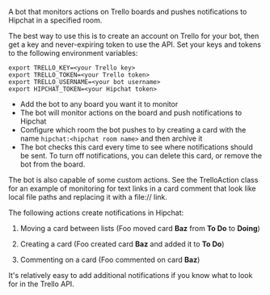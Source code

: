 A bot that monitors actions on Trello boards and pushes notifications to Hipchat in a specified room.

The best way to use this is to create an account on Trello for your bot, then get a key and never-expiring token to use the API. Set your keys and tokens to the following environment variables:

    export TRELLO_KEY=<your Trello key>
    export TRELLO_TOKEN=<your Trello token>
    export TRELLO_USERNAME=<your bot username>
    export HIPCHAT_TOKEN=<your Hipchat token>

* Add the bot to any board you want it to monitor
* The bot will monitor actions on the board and push notifications to Hipchat
* Configure which room the bot pushes to by creating a card with the name `hipchat:<hipchat room name>` and then archive it
* The bot checks this card every time to see where notifications should be sent.  To turn off notifications, you can delete this card, or remove the bot from the board.

The bot is also capable of some custom actions.  See the TrelloAction class for an example of monitoring for text links in a card comment that look like local file paths and replacing it with a file:// link.

The following actions create notifications in Hipchat:

1. Moving a card between lists (Foo moved card **Baz** from **To Do** to **Doing**)

2. Creating a card (Foo created card **Baz** and added it to **To Do**)

3. Commenting on a card (Foo commented on card **Baz**)

It's relatively easy to add additional notifications if you know what to look for in the Trello API.
